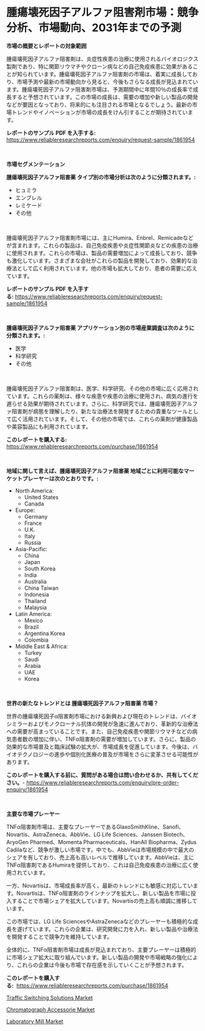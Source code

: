 <p><h1>腫瘍壊死因子アルファ阻害剤市場：競争分析、市場動向、2031年までの予測</h1></p><p><strong>市場の概要とレポートの対象範囲</strong></p>
<p><p>腫瘍壊死因子アルファ阻害剤は、炎症性疾患の治療に使用されるバイオロジクス製剤であり、特に関節リウマチやクローン病などの自己免疫疾患に効果があることが知られています。腫瘍壊死因子アルファ阻害剤の市場は、着実に成長しており、市場予測や最新の市場動向から見ると、今後もさらなる成長が見込まれています。腫瘍壊死因子アルファ阻害剤市場は、予測期間中に年間10％の成長率で成長すると予想されています。この市場の成長は、需要の増加や新しい製品の開発などが要因となっており、将来的にも注目される市場となるでしょう。最新の市場トレンドやイノベーションが市場の成長をけん引することが期待されています。</p></p>
<p><strong>レポートのサンプル PDF を入手する:</strong> <a href="https://www.reliableresearchreports.com/enquiry/request-sample/1861954">https://www.reliableresearchreports.com/enquiry/request-sample/1861954</a></p>
<p>&nbsp;</p>
<p><strong>市場セグメンテーション</strong></p>
<p><strong>腫瘍壊死因子アルファ阻害薬 タイプ別の市場分析は次のように分類されます。:</strong></p>
<p><ul><li>ヒュミラ</li><li>エンブレル</li><li>レミケード</li><li>その他</li></ul></p>
<p>&nbsp;</p>
<p><p>腫瘍壊死因子アルファ阻害剤市場には、主にHumira、Enbrel、Remicadeなどが含まれます。これらの製品は、自己免疫疾患や炎症性関節炎などの疾患の治療に使用されます。これらの市場は、製品の需要増加によって成長しており、競争も激化しています。さまざまな会社がこれらの製品を開発しており、効果的な治療法として広く利用されています。他の市場も拡大しており、患者の需要に応えています。</p></p>
<p><strong>レポートのサンプル PDF を入手する:</strong>&nbsp;<a href="https://www.reliableresearchreports.com/enquiry/request-sample/1861954">https://www.reliableresearchreports.com/enquiry/request-sample/1861954</a></p>
<p>&nbsp;</p>
<p><strong> 腫瘍壊死因子アルファ阻害薬 アプリケーション別の市場産業調査は次のように分類されます。:</strong></p>
<p><ul><li>医学</li><li>科学研究</li><li>その他</li></ul></p>
<p>&nbsp;</p>
<p><p>腫瘍壊死因子アルファ阻害剤は、医学、科学研究、その他の市場に広く応用されています。これらの薬剤は、様々な疾患や疾患の治療に使用され、病気の進行を遅らせる効果が期待されています。さらに、科学研究では、腫瘍壊死因子アルファ阻害剤が病態を理解したり、新たな治療法を開発するための貴重なツールとして広く活用されています。そして、その他の市場では、これらの薬剤が健康製品や美容製品にも利用されています。</p></p>
<p><strong>このレポートを購入する:</strong>&nbsp; <a href="https://www.reliableresearchreports.com/purchase/1861954">https://www.reliableresearchreports.com/purchase/1861954</a></p>
<p>&nbsp;</p>
<p><strong>地域に関して言えば、腫瘍壊死因子アルファ阻害薬 地域ごとに利用可能なマーケットプレーヤーは次のとおりです。:</strong></p>
<p><ul>
    <li>
        North America:
        <ul>
            <li>United States</li>
            <li>Canada</li>
        </ul>
    </li>
    <li>
        Europe:
        <ul>
            <li>Germany</li>
            <li>France</li>
            <li>U.K.</li>
            <li>Italy</li>
            <li>Russia</li>
        </ul>
    </li>
    <li>
        Asia-Pacific:
        <ul>
            <li>China</li>
            <li>Japan</li>
            <li>South Korea</li>
            <li>India</li>
            <li>Australia</li>
            <li>China Taiwan</li>
            <li>Indonesia</li>
            <li>Thailand</li>
            <li>Malaysia</li>
        </ul>
    </li>
    <li>
        Latin America:
        <ul>
            <li>Mexico</li>
            <li>Brazil</li>
            <li>Argentina Korea</li>
            <li>Colombia</li>
        </ul>
    </li>
    <li>
        Middle East & Africa:
        <ul>
            <li>Turkey</li>
            <li>Saudi</li>
            <li>Arabia</li>
            <li>UAE</li>
            <li>Korea</li>
        </ul>
    </li>
    </ul></p>
<p>&nbsp;</p>
<p><strong>世界の新たなトレンドとは 腫瘍壊死因子アルファ阻害薬 市場？</strong></p>
<p><p>世界の腫瘍壊死因子α阻害剤市場における新興および現在のトレンドは、バイオシミラーおよびモノクローナル抗体の開発が急速に進んでおり、革新的な治療法への需要が高まっていることです。また、自己免疫疾患や関節リウマチなどの病気患者数の増加に伴い、TNFα阻害剤の需要が増加しています。さらに、製品の効果的な市場普及と臨床試験の拡大が、市場成長を促進しています。今後は、バイオテクノロジーの進歩や個別化医療の普及が市場をさらに変革させる可能性があります。</p></p>
<p><strong>このレポートを購入する前に、質問がある場合は問い合わせるか、共有してください。</strong>- <a href="https://www.reliableresearchreports.com/enquiry/pre-order-enquiry/1861954">https://www.reliableresearchreports.com/enquiry/pre-order-enquiry/1861954</a></p>
<p>&nbsp;</p>
<p><strong>主要な市場プレーヤー</strong></p>
<p><p>TNFα阻害剤市場は、主要なプレーヤーであるGlaxoSmithKline、Sanofi、Novartis、AstraZeneca、AbbVie、LG Life Sciences、Janssen Biotech、AryoGen Pharmed、Momenta Pharmaceuticals、HanAll Biopharma、Zydus Cadilaなど、競争が激しい市場です。中でも、AbbVieは市場規模の中で最大のシェアを有しており、売上高も高いレベルで推移しています。AbbVieは、主にTNFα阻害剤であるHumiraを提供しており、これは自己免疫疾患の治療に広く使用されています。</p><p>一方、Novartisは、市場成長率が高く、最新のトレンドにも敏感に対応しています。Novartisは、TNFα阻害剤のラインナップを拡大し、新しい製品を市場に投入することで市場シェアを拡大しています。Novartisの売上高も順調に推移しています。</p><p>この市場では、LG Life SciencesやAstraZenecaなどのプレーヤーも積極的な成長を遂げています。これらの企業は、研究開発に力を入れ、新しい製品や治療法を開発することで競争力を維持しています。</p><p>全体的に、TNFα阻害剤市場は成長が見込まれており、主要プレーヤーは積極的に市場シェア拡大に取り組んでいます。新しい製品の開発や市場戦略の強化により、これらの企業は今後も市場で存在感を示していくことが予想されます。</p></p>
<p><strong>このレポートを購入する:</strong>&nbsp;&nbsp;<a href="https://www.reliableresearchreports.com/purchase/1861954">https://www.reliableresearchreports.com/purchase/1861954</a></p>
<p><p><a href="https://view.publitas.com/reportprime-1/decoding-the-traffic-switching-solutions-market-a-deep-dive-into-the-latest-market-trends-market-segmentation-and-competitive-analysis/">Traffic Switching Solutions Market</a></p><p><a href="https://view.publitas.com/reportprime-1/chromatograph-accessorie-market-research-report-unlocks-analysis-on-the-market-financial-status-market-size-and-market-revenue-upto-2030/">Chromatograph Accessorie Market</a></p><p><a href="https://view.publitas.com/reportprime-1/laboratory-mill-market-analysis-and-market-size-global-industry-overview-market-segmentation-and-forecast-2023-to-2030/">Laboratory Mill Market</a></p></p>